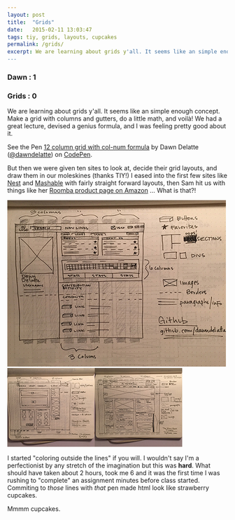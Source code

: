 ```yaml
---
layout: post
title:  "Grids"
date:   2015-02-11 13:03:47
tags: tiy, grids, layouts, cupcakes
permalink: /grids/
excerpt: We are learning about grids y'all. It seems like an simple enough concept. Make a grid with columns and gutters, do a little math, and voil&agrave;! We had a great lecture, devised a genius formula, and I was feeling pretty good about it...<!-- <img class="ex_sketch" src="/assets/grid2.jpg"><img class="ex_sketch" src="/assets/grid3.jpg"> -->
---
```


### Dawn : 1

### Grids : 0 

We are learning about grids y'all. It seems like an simple enough concept. Make a grid with columns and gutters, do a little math, and voil&agrave;! We had a great lecture, devised a genius formula, and I was feeling pretty good about it.

<div class="grid_embed"><p data-height="214" data-theme-id="12242" data-slug-hash="OPzWvL" data-default-tab="result" data-user="dawndelatte" class='codepen'>See the Pen <a href='http://codepen.io/dawndelatte/pen/OPzWvL/'>12 column grid with col-num formula</a> by Dawn Delatte (<a href='http://codepen.io/dawndelatte'>@dawndelatte</a>) on <a href='http://codepen.io'>CodePen</a>.</p>
<script async src="//assets.codepen.io/assets/embed/ei.js"></script></div>

But then we were given ten sites to look at, decide their grid layouts, and draw them in our moleskines (thanks TIY!) I eased into the first few sites like [Nest](https://nest.com/) and [Mashable](http://mashable.com/) with fairly straight forward layouts, then Sam hit us with things like her [Roomba product page on Amazon](http://www.amazon.com/gp/product/B005GK3IVW/ref=ox_sc_act_title_1?ie=UTF8&psc=1&smid=ATVPDKIKX0DER) ... What is that?!


<section class="grid_imgs">
<div class="grids_row1"><img src="/assets/grid7.jpg"></div>
<div class="grids_row2">
	<img src="/assets/grid2.jpg"><!--
	--><img src="/assets/grid3.jpg">
</div>
</section>


I started "coloring outside the lines" if you will. I wouldn't say I'm a perfectionist by any stretch of the imagination but this was **hard**. What should have taken about 2 hours, took me 6 and it was the first time I was rushing to "complete" an assignment minutes before class started. Commiting to _those_ lines with _that_ pen made html look like strawberry cupcakes. 

Mmmm cupcakes. 


